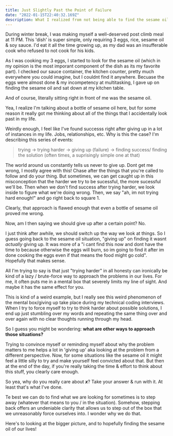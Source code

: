 ```yaml
---
title: Just Slightly Past the Point of Failure
date: "2022-01-15T22:40:32.169Z"
description: What I realized from not being able to find the sesame oil in my kitchen
---
```


During winter break, I was making myself a well-deserved post climb meal at 11 PM. This 'dish' is super simple, only requiring 3 eggs, rice, sesame oil & soy sauce. I'd eat it all the time growing up, as my dad was an insufferable cook who refused to not cook for his kids.

As I was cooking my 3 eggs, I started to look for the sesame oil (which in my opinion is the most imporant component of the dish as its my favorite part). I checked our sauce container, the kitchen counter, pretty much everywhere you could imagine, but I couldnt find it anywhere. Becuase the eggs were almost done & my incompetency at multitasking, I gave up on finding the sesame oil and sat down at my kitchen table. 

And of course, literally sitting right in front of me was the sesame oil.

Yea, I realize I'm talking about a bottle of sesame oil here, but for some reason it really got me thinking about all of the things that I accidentally look past in my life.

Weirdly enough, I feel like I've found successs right after giving up in a lot of instances in my life. Jobs, relationships, etc. Why is this the case?
I'm describing this series of events: 

> trying -> trying harder -> giving up (failure) -> finding success/ finding the solution (often times, a suprisingly simple one at that)

The world around us constantly tells us never to give up. Dont get me wrong, I mostly agree with this! Chase after the things that you're called to follow and do your thing. But sometimes, we can get caught up in this misconception that the harder we try to be sucessful, the more sucessful we'll be. Then when we don't find success after trying harder, we look inside to figure what we're doing wrong. Then, we say "ah, im not trying hard enough!" and go right back to square 1. 

Clearly, that approach is flawed enough that even a bottle of sesame oil proved me wrong.

Now, am I then saying we should give up after a certain point? No. 

I just think after awhile, we should switch up the way we look at things. So I guess going back to the sesame oil situation, "giving up" on finding it wasnt *actually* giving up. It was more of a "i cant find this now and dont have the time to because otherwise the eggs will burn, so im going to find it after im done cooking the eggs even if that means the food might go cold". Hopefully that makes sense. 

All I'm trying to say is that just "trying harder" in all honesty can ironically be kind of a lazy / brute-force way to approach the problems in our lives. For me, it often puts me in a mental box that severely limits my line of sight. And maybe it has the same effect for you. 

This is kind of a weird example, but I really see this weird phenomenon of the mental box/giving up take place during my technical coding interviews. When I try to force myself to try to think harder about possible solutions, I end up just stumbling over my words and repeating the same thing over and over again with no clear thoughts running through my head. 

So I guess you might be wondering: **what are other ways to approach those situations?**

Trying to convince myself or reminding myself about why the problem matters to me helps a lot in 'giving up' aka looking at the problem from a different perspective. Now, for some situations like the sesame oil it might feel a little silly to try and make yourself feel convicted about that. But then at the end of the day, if you're really taking the time & effort to think about this stuff, you clearly care enough.

So yea, why do you really care about ***x***? Take your answer & run with it. At least that's what I've done. 

Te best we can do to find what we are looking for sometimes is to step away (whatever that means to you / in the situation). Somehow, stepping back offers an undeniable clarity that allows us to step out of the box that we unreasonably force ourselves into. I wonder why we do that.

Here's to looking at the bigger picture, and to hopefully finding the sesame oil of our lives!